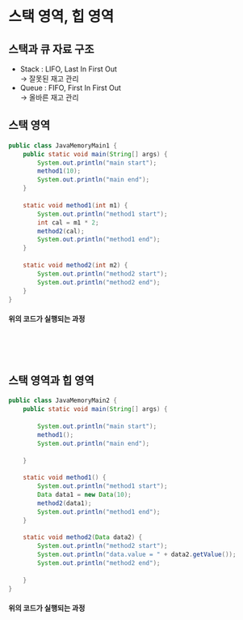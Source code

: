 # 스택 영역, 힙 영역

## 스택과 큐 자료 구조

* Stack : LIFO, Last In First Out\
  \-> 잘못된 재고 관리&#x20;
* Queue : FIFO, First In First Out\
  \-> 올바른 재고 관리

## 스택 영역&#x20;

```java
public class JavaMemoryMain1 {
    public static void main(String[] args) {
        System.out.println("main start");
        method1(10);
        System.out.println("main end");
    }

    static void method1(int m1) {
        System.out.println("method1 start");
        int cal = m1 * 2;
        method2(cal);
        System.out.println("method1 end");
    }

    static void method2(int m2) {
        System.out.println("method2 start");
        System.out.println("method2 end");
    }
}

```

#### 위의 코드가 실행되는 과정

<figure><img src="../../../../.gitbook/assets/스크린샷 2024-01-29 21.00.32.png" alt=""><figcaption></figcaption></figure>

<figure><img src="../../../../.gitbook/assets/스크린샷 2024-01-29 21.00.47.png" alt=""><figcaption></figcaption></figure>

## 스택 영역과 힙 영역

```java
public class JavaMemoryMain2 {
    public static void main(String[] args) {

        System.out.println("main start");
        method1();
        System.out.println("main end");

    }

    static void method1() {
        System.out.println("method1 start");
        Data data1 = new Data(10);
        method2(data1);
        System.out.println("method1 end");
    }

    static void method2(Data data2) {
        System.out.println("method2 start");
        System.out.println("data.value = " + data2.getValue());
        System.out.println("method2 end");

    }
}
```

#### 위의 코드가 실행되는 과정

<figure><img src="../../../../.gitbook/assets/스크린샷 2024-01-29 21.07.01.png" alt=""><figcaption></figcaption></figure>

<figure><img src="../../../../.gitbook/assets/스크린샷 2024-01-29 21.07.46.png" alt=""><figcaption></figcaption></figure>

<figure><img src="../../../../.gitbook/assets/스크린샷 2024-01-29 21.08.09.png" alt=""><figcaption></figcaption></figure>

<figure><img src="../../../../.gitbook/assets/스크린샷 2024-01-29 21.11.36.png" alt=""><figcaption></figcaption></figure>
